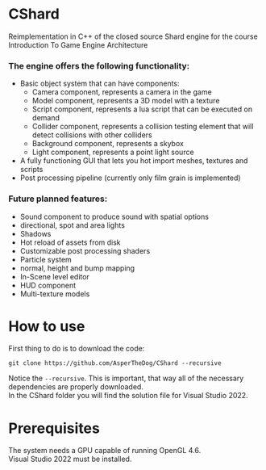 # CShard
Reimplementation in C++ of the closed source Shard engine for the course Introduction To Game Engine Architecture

### The engine offers the following functionality:
 - Basic object system that can have components:
    - Camera component, represents a camera in the game
    - Model component, represents a 3D model with a texture
    - Script component, represents a lua script that can be executed on demand
    - Collider component, represents a collision testing element that will detect collisions with other colliders
    - Background component, represents a skybox
    - Light component, represents a point light source
 - A fully functioning GUI that lets you hot import meshes, textures and scripts
 - Post processing pipeline (currently only film grain is implemented)


### Future planned features:
  - Sound component to produce sound with spatial options
  - directional, spot and area lights
  - Shadows
  - Hot reload of assets from disk
  - Customizable post processing shaders
  - Particle system
  - normal, height and bump mapping
  - In-Scene level editor
  - HUD component
  - Multi-texture models

# How to use

First thing to do is to download the code:
```
git clone https://github.com/AsperTheDog/CShard --recursive
```
Notice the `--recursive`. This is important, that way all of the necessary dependencies are properly downloaded.  
In the CShard folder you will find the solution file for Visual Studio 2022.

# Prerequisites

The system needs a GPU capable of running OpenGL 4.6.  
Visual Studio 2022 must be installed.
